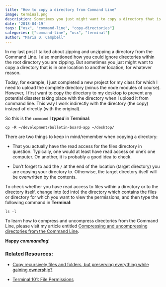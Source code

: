 ```yaml
---
title: "How to copy a directory from Command Line"
image: terminal.png
description: Sometimes you just might want to copy a directory that is in one location to another location, for whatever reason.
date: '2018-04-19'
tags: ["osx", "command-line", "copy-directories"]
categories: ["command-line", "osx", "terminal"]
author: "Maria D. Campbell"
---
```


In my last post I talked about zipping and unzipping a directory from the Command Line. I also mentioned how you could ignore directories within the root directory you are zipping. But sometimes you just might want to copy a directory that is in one location to another location, for whatever reason.

Today, for example, I just completed a new project for my class for which I need to upload the complete directory (minus the node modules of course). However, I first want to copy the directory to my desktop to prevent any potential disaster taking place with the directory when I upload it from command line. This way I work indirectly with the directory (the copy) instead of directly (with the original).

So this is the `command` I ***typed*** in **Terminal**:

```shell
cp -R ~/development/bulletin-board-app ~/desktop/
```

There are two things to keep in mind/remember when copying a directory:

+ That you actually have the read access for the files directory in question. Typically, one would at least have read access on one’s one computer. On another, it is probably a good idea to check.

+ Don’t forget to add the `/` at the end of the location (target directory) you are copying your directory to. Otherwise, the target directory itself will be overwritten by the contents.

To check whether you have read access to files within a directory or to the directory itself, change into (cd into) the directory which contains the files or directory for which you want to view the permissions, and then type the following command in **Terminal**:

```shell
ls -l
```

To learn how to compress and uncompress directories from the Command Line, please visit my article entitled [Compressing and uncompressing directories from the Command Line](/blog/how-to-copy-a-directory-from-command-line).

**Happy** ***commanding***!

### Related Resources:

+ [Copy recursively files and folders, but preserving everything while gaining ownership?](https://apple.stackexchange.com/questions/180982/copy-recursively-files-and-folders-but-preserving-everything-while-gaining-owne)

+ [Terminal 101: File Permissions](https://www.techradar.com/how-to/computing/apple/terminal-101-file-permissions-1305647)

